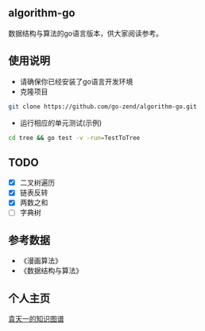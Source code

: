 ## algorithm-go
数据结构与算法的go语言版本，供大家阅读参考。

## 使用说明

- 请确保你已经安装了go语言开发环境
- 克隆项目

```bash
git clone https://github.com/go-zend/algorithm-go.git
```

- 运行相应的单元测试(示例)

```bash
cd tree && go test -v -run=TestToTree
```

## TODO

- [x] 二叉树遍历
- [x] 链表反转
- [x] 两数之和
- [ ] 字典树

## 参考数据
- 《漫画算法》
- 《数据结构与算法》

## 个人主页
[袁天一的知识图谱](http://www.gin-vue.com)